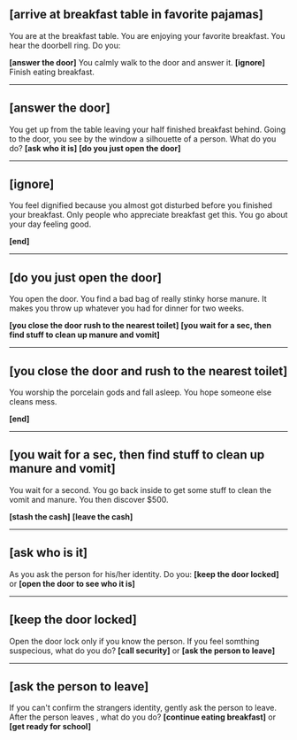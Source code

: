 ## [arrive at breakfast table in favorite pajamas]

You are at the breakfast table. You are enjoying your favorite breakfast.
You hear the doorbell ring. Do you:

**[answer the door]** You calmly walk to the door and answer it.
**[ignore]** Finish eating breakfast.

---

## [answer the door]

You get up from the table leaving your half finished breakfast behind. Going to the door, you see by the window a silhouette of a person. What do you do?
**[ask who it is]** 
**[do you just open the door]**

---

## [ignore]

You feel dignified because you almost got disturbed before you finished your breakfast.
Only people who appreciate breakfast get this.  You go about your day feeling good.

**[end]**

---

## [do you just open the door]

You open the door. You find a bad bag of really stinky horse manure.
It makes you throw up whatever you had for dinner for two weeks.

**[you close the door rush to the nearest toilet]**
**[you wait for a sec, then find stuff to clean up manure and vomit]**

---

## [you close the door and rush to the nearest toilet]

You worship the porcelain gods and fall asleep.
You hope someone else cleans mess.

**[end]**

---

## [you wait for a sec, then find stuff to clean up manure and vomit]

You wait for a second.  You go back inside to get some stuff to clean the vomit and manure.
You then discover $500.

**[stash the cash]**
**[leave the cash]**

---



## [ask who is it]
As you ask the person for his/her identity. Do you:
**[keep the door locked]** or
**[open the door to see who it is]**

---

## [keep the door locked]
Open the door lock only if you know the person. If you feel somthing suspecious, what do you do?
**[call security]** or
**[ask the person to leave]**

---

## [ask the person to leave]
If you can't confirm the strangers identity, gently ask the person to leave. After the person leaves , what do you do?
**[continue eating breakfast]** or
**[get ready for school]**



